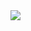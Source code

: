 


<img src="https://github.com/MatheusVazti/Easy-Shopping/blob/master/assets/Rectangle.png?raw=true"/> 
